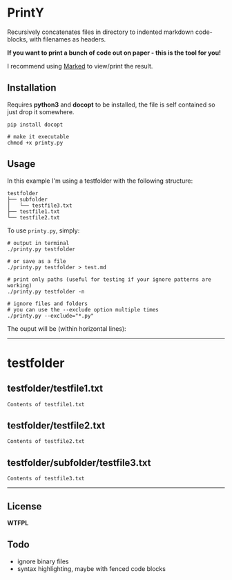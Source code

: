 # PrintY

Recursively concatenates files in directory to indented
markdown code-blocks, with filenames as headers.

**If you want to print a bunch of code out on paper - this is the tool for you!**

I recommend using [Marked](http://markedapp.com/) to view/print the result.

## Installation

Requires **python3** and **docopt** to be installed,
the file is self contained so just drop it somewhere.

    pip install docopt

    # make it executable
    chmod +x printy.py

## Usage

In this example I'm using a testfolder with the following structure:

    testfolder
    ├── subfolder
    │   └── testfile3.txt
    ├── testfile1.txt
    └── testfile2.txt

To use `printy.py`, simply:

    # output in terminal
    ./printy.py testfolder

    # or save as a file
    ./printy.py testfolder > test.md

    # print only paths (useful for testing if your ignore patterns are working)
    ./printy.py testfolder -n

    # ignore files and folders
    # you can use the --exclude option multiple times
    ./printy.py --exclude="*.py"

The ouput will be (within horizontal lines):

---

# testfolder

## testfolder/testfile1.txt

    Contents of testfile1.txt

## testfolder/testfile2.txt

    Contents of testfile2.txt

## testfolder/subfolder/testfile3.txt

    Contents of testfile3.txt

---

## License

**WTFPL**

## Todo

- ignore binary files
- syntax highlighting, maybe with fenced code blocks

